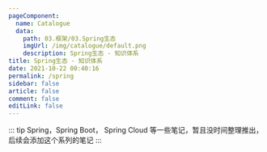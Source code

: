 ```yaml
---
pageComponent: 
  name: Catalogue
  data: 
    path: 03.框架/03.Spring生态
    imgUrl: /img/catalogue/default.png
    description: Spring生态 - 知识体系
title: Spring生态 - 知识体系
date: 2021-10-22 00:40:16
permalink: /spring
sidebar: false
article: false
comment: false
editLink: false
---
```


::: tip
Spring，Spring Boot， Spring Cloud 等一些笔记，暂且没时间整理推出，后续会添加这个系列的笔记
:::



